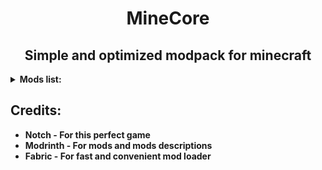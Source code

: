<h1 align=center>MineCore</h1>
<h2 align=center>Simple and optimized modpack for minecraft</h2>
<details>
<summary><b>Mods list: </b></summary>

* **AppleSkin - Food/hunger-related HUD improvements**
* **Architectury API - An intermediary api aimed to ease developing multiplatform mods**
* **bad packets - Bad Packets allows packet messaging between different modding platforms**
* **Better Statistics Screen - Improves the statistics screen and makes it more useful**
* **Bobby - Allows for render distances greater than the server's view-distance**
* **Borderless mining - Changes Fullscreen to use a borderless window**
* **Better Recipe Book - Adds a 'few' quality of life changes to the recipe book**
* **Concurrent Chunk Management Engine - A Fabric mod designed to improve the chunk performance of Minecraft**
* **CameraOverhaul - A mod that makes gameplay & movement more satisfying through the use of various camera tilting**
* **Custom Entity Models - Allows for loading custom models into the game as defined by .jem and .jpm files in a resource pack**
* **Chat Patches - A Minecraft Fabric client-side mod that touches up a few aspects of Minecraft's mundane chat, with as much configurability as possible!**
* **CIT Resewn - Re-implements MCPatcher's CIT (custom item textures from optifine resource packs)**
* **Cloth Config Api - Configuration Library for Minecraft Mods**
* **Clumps - Clumps XP orbs together to reduce lag**
* **CompleteConfig - Configuration Library for Fabric Mods**
* **Continuity - A Fabric mod that allows for efficient connected textures**
* **DashLoader - Launches minecraft at the speed of light**
* **Debugify - Fixes Minecraft bugs found on the bug tracker**
* **Dynamic FPS - Improve performance when Minecraft is in the background**
* **e4mc - Open a LAN server to anyone, anywhere, anytime**
* **Enhanced Block Entities - Reduce FPS lag with block entities, as well as customize them with resource packs**
* **Entity Texture Features - Emissive, Random & Custom texture support for entities in resourcepacks just like Optifine but for Fabric**
* **Entity Culling - Using async path-tracing to hide Block-/Entities that are not visible**
* **Fabric API - Lightweight and modular API providing common hooks and intercompatibility measures utilized by mods using the Fabric toolchain**
* **Fabric Language Kotlin - Enables usage of the Kotlin programming language for Fabric mods**
* **FastQuit - Lets you return to the Title Screen early while your world is still saving in the background**
* **Faster Random - A mod that improves performance by optimizing math**
* **FeyTweaks - Mod for optimizing signs and beacons**
* **Forge Config API Port - Forge's whole config system provided to the Fabric ecosystem. Designed for a multiloader architecture**
* **Hold That Chunk - Delays client chunk unloading**
* **Iceberg - A modding library that contains new events, helpers, and utilities to make modder's lives easier**
* **ImmediatelyFast - Speed up immediate mode rendering in Minecraft**
* **Indium - Sodium addon providing support for the Fabric Rendering API, based on Indigo**
* **Krypton - A mod to optimize the Minecraft networking stack**
* **Ksyxis - Speed up the loading of your world**
* **LambDynamicLights - A dynamic lights mod for Fabric**
* **Language Reload - Reduces load times and adds fallbacks for languages**
* **libIPN - Inventory Profiles Next GUI/Config library**
* **Lithium - No-compromises game logic/server optimization mod**
* **Log Cleaner - A lightweight mod that cleans old, unused log files**
* **FastAnim - Speeds up entity animation calculations**
* **MidnightControls - Adds controller support and enhanced controls overall**
* **MidnightLib - Common library with a built-in configuration system**
* **MixinTrace - Adds a list of mixins in the stack trace to crash reports**
* **Mod Menu - Adds a mod menu to view the list of mods you have installed**
* **More Culling - A mod that changes how multiple types of culling are handled in order to improve performance**
* **No Chat Reports - Makes chat unreportable (where possible)**
* **No Resource Pack Warnings - Disable warnings for outdated resource/data packs**
* **oωo (owo-lib) - A general utility, GUI and config library for modding on Fabric**
* **Puzzle - Adds resourcepack features and a GUI to more conveniently configure OptiFine alternatives**
* **RecipeCooldown - Prevents player from spamming excessive recipe book packets to lag out the server**
* **ReplayMod - A Minecraft Mod to record, relive and share your experience**
* **Remove Reloading Screen - Makes resource packs load in the background, allowing you to do other things while waiting**
* **Screenshot to Clipboard - Screenshots taken are copied to the clipboard**
* **Shulker Box Tooltip - View the contents of shulker boxes from your inventory**
* **Shut Up GL Error - Fixes invalid keycodes logging obnoxious and constant messages**
* **Sodium - A modern rendering engine for Minecraft which greatly improves performance**
* **Sodium Extra - Features that shouldn't be in Sodium**
* **Staaaaaaaaaaaack (Stxck) - A mod made to merge dropped items beyond the vanilla stack limit while considering mod compatibility**
* **Starlight - Rewrites the light engine to fix lighting performance and lighting errors**
* **ThreadTweak -  Improve and tweak Minecraft thread scheduling. Fork of Smooth Boot for ≥1.20**
* **ToolTipFix - Fixes Tooltips from runnning off the screen**
* **TotemCounter - counts the amounts of skill issues (totem pops)**
* **ukulib - small utility library used in uku mods**
* **ViaFabricPlus - Fabric mod to connect to EVERY Minecraft server version (Release, Beta, Alpha, Classic, Snapshots, Bedrock) with QoL fixes to the gameplay**
* **Very Many Players - A Fabric mod designed to improve server performance at high playercounts**
* **YetAnotherConfigLib - A builder-based configuration library for Minecraft**
* **Zoomify - A zoom mod with infinite customizability**
* **Iris Shaders - A modern shaders mod for Minecraft intended to be compatible with existing OptiFine shader packs**
* **Plasmo Voice - A proximity voice chat mod with audio positioning and lots of features**
* **pv-addon-soundphysics - Compatability add-on for Plasmo Voice and Sound Physics Remastered mod. With this add-on Plasmo Voice will be affected by Sound Physics**
* **LazyDFU - Makes the game boot faster by deferring non-essential initialization**
* **ModernFix - All-in-one mod that improves performance, reduces memory usage, and fixes many bugs. Compatible with all your favorite performance mods!**

</details>

## Credits:

* **Notch - For this perfect game**
* **Modrinth - For mods and mods descriptions**
* **Fabric - For fast and convenient mod loader**
